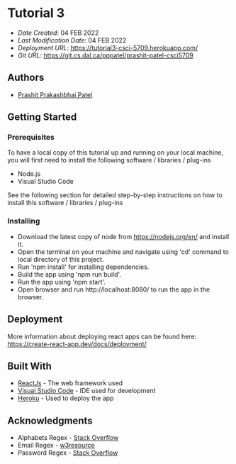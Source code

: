 # Tutorial 3

* *Date Created*: 04 FEB 2022
* *Last Modification Date*: 04 FEB 2022
* *Deployment URL*: <https://tutorial3-csci-5709.herokuapp.com/>
* *Git URL*: <https://git.cs.dal.ca/pppatel/prashit-patel-csci5709>

## Authors

* [Prashit Prakashbhai Patel](pr718986@dal.ca)

## Getting Started
### Prerequisites

To have a local copy of this tutorial up and running on your local machine, you will first need to install the following software / libraries / plug-ins

* Node.js
* Visual Studio Code

See the following section for detailed step-by-step instructions on how to install this software / libraries / plug-ins

### Installing

* Download the latest copy of node from https://nodejs.org/en/ and install it.
* Open the terminal on your machine and navigate using 'cd' command to local directory of this project.
* Run 'npm install' for installing dependencies.
* Build the app using 'npm run build'.
* Run the app using 'npm start'.
* Open browser and run http://localhost:8080/ to run the app in the browser.

## Deployment

More information about deploying react apps can be found here: https://create-react-app.dev/docs/deployment/ 

## Built With

* [ReactJs](https://reactjs.org/) - The web framework used
* [Visual Studio Code](https://code.visualstudio.com/) - IDE used for development
* [Heroku](https://heroku.com/) - Used to deploy the app

## Acknowledgments

* Alphabets Regex - [Stack Overflow](https://stackoverflow.com/questions/23476532/check-if-string-contains-only-letters-in-javascript)
* Email Regex - [w3resource](https://www.w3resource.com/javascript/form/email-validation.php)
* Password Regex - [Stack Overflow](https://stackoverflow.com/questions/12090077/javascript-regular-expression-password-validation-having-special-characters)
